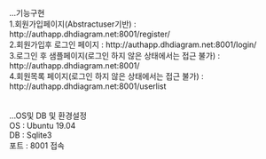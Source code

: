 <br/>
…기능구현<br/>
1.회원가입페이지(Abstractuser기반) : http://authapp.dhdiagram.net:8001/register/<br/>
2.회원가입후 로그인 페이지 : http://authapp.dhdiagram.net:8001/login/<br/>
3.로그인 후 샘플페이지(로그인 하지 않은 상태에서는 접근 불가) : http://authapp.dhdiagram.net:8001/<br/>
4.회원목록 페이지(로그인 하지 않은 상태에서는 접근 불가) : http://authapp.dhdiagram.net:8001/userlist<br/>
<br/>
<br/>
…OS및 DB 및 환경설정<br/>
OS : Ubuntu 19.04<br/>
DB : Sqlite3<br/>
포트 : 8001 접속<br/>



